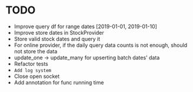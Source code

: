 # TODO

- Improve query df for range dates [2019-01-01, 2019-01-10]
- Improve store dates in StockProvider
- Store valid stock dates and query it
- For online provider, if the daily query data counts is not enough, should not store the data 
- update_one -> update_many for upserting batch dates' data
- Refactor tests
- `Add log system`
- Close open socket
- Add annotation for func running time